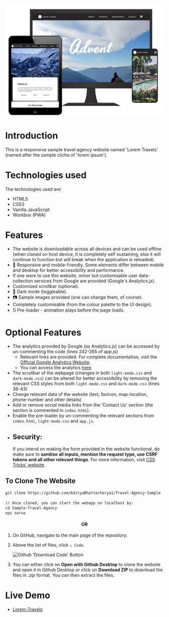 <p align="center">
<img src="https://github.com/AdityaBhattacharya1/lorem-travels/blob/vanilla-js-ver/Images/Lorem-Travels-Demo.png" alt="Lorem Travels website demo" align="centre" />
</p>

# Introduction

This is a responsive sample travel agency website named 'Lorem Travels' (named after the sample cliche of 'lorem ipsum').

# Technologies used

The technologies used are:

-   HTML5
-   CSS3
-   Vanilla JavaScript
-   Workbox (PWA)

# Features

-   The website is downloadable across all devices and can be used offline (when cloned on host device, it is completely self sustaining, else it will continue to function but will break when the application is reloaded).
-   📱 Responsive and mobile-friendly. Some elements differ between mobile and desktop for better accessibility and performance.
-   If one were to use this website, minor but customisable user data-collection services from Google are provided (Google's Analytics.js).
-   Customised scrollbar (optional).
-   🌙 Dark mode (toggleable).
-   📷 Sample images provided (one can change them, of course).
-   Completely customisable (from the colour palette to the UI design).
-   🔃 Pre-loader - animation plays before the page loads.

# Optional Features

-   The analytics provided by Google (as Analytics.js) can be accessed by un-commenting the code (lines 242-265 of app.js)
    -   Relevant links are provided. For complete documentation, visit the [Official Google Analytics Website](https://ga-dev-tools.appspot.com/).
    -   You can access the analytics [here](https://ga-dev-tools.appspot.com/account-explorer/).
-   The scrollbar of the webpage (changes in both `light-mode.css` and `dark-mode.css`) can be altered for better accessibility by removing the relevant CSS styles from both `light-mode.css` and `dark-mode.css` (lines 36-43)
-   Change relevant data of the website (text, favicon, map-location, phone-number and other details)
-   Add or remove social media links from the 'Contact Us' section (the section is commented in `index.html`).
-   Enable the pre-loader by un-commenting the relevant sections from `index.html`, `light-mode.css` and `app.js`.
-   ## Security:
    If you intend on making the form provided in the website functional, do make sure to **sanitise all inputs, mention the request type, use CSRF tokens and all other relevant things**. For more information, visit [CSS Tricks' website](https://css-tricks.com/serious-form-security/).

## To Clone The Website

```
git clone https://github.com/AdityaBhattacharya1/Travel-Agency-Sample

// Once cloned, you can start the webapp on localhost by:
cd Sample-Travel-Agency
npx serve

```

<h4 align="center">OR</h4>

1. On GitHub, navigate to the main page of the repository.
2. Above the list of files, click `↓ Code`.

    ![Github 'Download Code' Button](https://docs.github.com/assets/images/help/repository/code-button.png)

3. You can either click on **Open with Github Desktop** to clone the website and open it in Github Desktop _or_ click on **Download ZIP** to download the files in _.zip_ format. You can then extract the files.

# Live Demo

-   [Lorem-Travels](https://vanilla-lorem-travels.netlify.app/)
